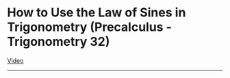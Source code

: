 # How to Use the Law of Sines in Trigonometry (Precalculus - Trigonometry 32)

[Video](https://www.youtube.com/watch?v=-izzbKILEM0)

---
